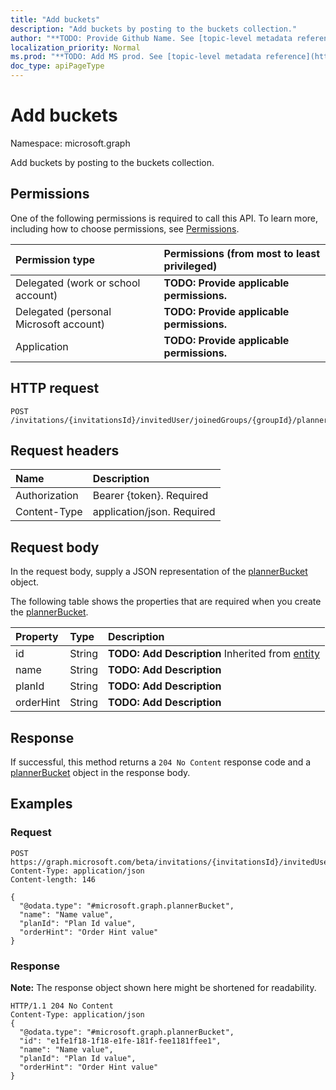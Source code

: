 ```yaml
---
title: "Add buckets"
description: "Add buckets by posting to the buckets collection."
author: "**TODO: Provide Github Name. See [topic-level metadata reference](https://msgo.azurewebsites.net/add/document/guidelines/metadata.html#topic-level-metadata)**"
localization_priority: Normal
ms.prod: "**TODO: Add MS prod. See [topic-level metadata reference](https://msgo.azurewebsites.net/add/document/guidelines/metadata.html#topic-level-metadata)**"
doc_type: apiPageType
---
```


# Add buckets

Namespace: microsoft.graph

Add buckets by posting to the buckets collection.

## Permissions
One of the following permissions is required to call this API. To learn more, including how to choose permissions, see [Permissions](/concepts/permissions-reference.md).

|Permission type|Permissions (from most to least privileged)|
|:---|:---|
|Delegated (work or school account)|**TODO: Provide applicable permissions.**|
|Delegated (personal Microsoft account)|**TODO: Provide applicable permissions.**|
|Application|**TODO: Provide applicable permissions.**|

## HTTP request
<!-- {
  "blockType": "ignored"
}
-->
``` http
POST /invitations/{invitationsId}/invitedUser/joinedGroups/{groupId}/planner/plans/{plannerPlanId}/buckets/$ref
```

## Request headers
|Name|Description|
|:---|:---|
|Authorization|Bearer {token}. Required|
|Content-Type|application/json. Required|

## Request body
In the request body, supply a JSON representation of the [plannerBucket](../resources/plannerbucket.md) object.

The following table shows the properties that are required when you create the [plannerBucket](../resources/plannerbucket.md).

|Property|Type|Description|
|:---|:---|:---|
|id|String|**TODO: Add Description** Inherited from [entity](../resources/entity.md)|
|name|String|**TODO: Add Description**|
|planId|String|**TODO: Add Description**|
|orderHint|String|**TODO: Add Description**|



## Response
If successful, this method returns a `204 No Content` response code and a [plannerBucket](../resources/plannerbucket.md) object in the response body.

## Examples

### Request
<!-- {
  "blockType": "request",
  "name": "create_plannerbucket_from_"
}
-->
``` http
POST https://graph.microsoft.com/beta/invitations/{invitationsId}/invitedUser/joinedGroups/{groupId}/planner/plans/{plannerPlanId}/buckets/$ref
Content-Type: application/json
Content-length: 146

{
  "@odata.type": "#microsoft.graph.plannerBucket",
  "name": "Name value",
  "planId": "Plan Id value",
  "orderHint": "Order Hint value"
}
```

### Response
**Note:** The response object shown here might be shortened for readability.
<!-- {
  "blockType": "response",
  "truncated": true,
  "@odata.type": "microsoft.graph.plannerbucket"
}
-->
``` http
HTTP/1.1 204 No Content
Content-Type: application/json
{
  "@odata.type": "#microsoft.graph.plannerBucket",
  "id": "e1fe1f18-1f18-e1fe-181f-fee1181ffee1",
  "name": "Name value",
  "planId": "Plan Id value",
  "orderHint": "Order Hint value"
}
```

